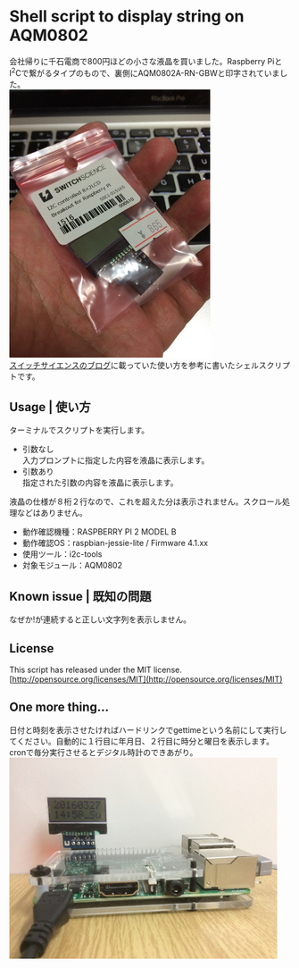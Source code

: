 # Shell script to display string on AQM0802
会社帰りに千石電商で800円ほどの小さな液晶を買いました。Raspberry PiとI<sup>2</sup>Cで繋がるタイプのもので、裏側にAQM0802A-RN-GBWと印字されていました。  
![AQM0802](./images/aqm0802.jpg)  
[スイッチサイエンスのブログ](http://mag.switch-science.com/2013/07/30/use-i2c-lcd-brakeout-board-on-raspberry-pi/)に載っていた使い方を参考に書いたシェルスクリプトです。  

## Usage | 使い方
ターミナルでスクリプトを実行します。  
- 引数なし  
 入力プロンプトに指定した内容を液晶に表示します。  
- 引数あり  
 指定された引数の内容を液晶に表示します。  

液晶の仕様が８桁２行なので、これを超えた分は表示されません。スクロール処理などはありません。  

- 動作確認機種：RASPBERRY PI 2 MODEL B  
- 動作確認OS：raspbian-jessie-lite / Firmware 4.1.xx  
- 使用ツール：i2c-tools  
- 対象モジュール：AQM0802  

## Known issue | 既知の問題
なぜか!が連続すると正しい文字列を表示しません。  

## License
This script has released under the MIT license.  
[http://opensource.org/licenses/MIT](http://opensource.org/licenses/MIT)  

## One more thing...
日付と時刻を表示させたければハードリンクでgettimeという名前にして実行してください。自動的に１行目に年月日、２行目に時分と曜日を表示します。  
cronで毎分実行させるとデジタル時計のできあがり。  
![デジタル時計Pi](./images/raspberrypi-with-aqm0802.jpg)  
